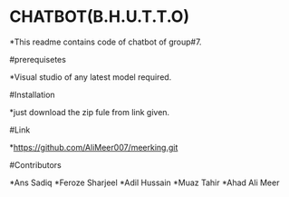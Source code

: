 # CHATBOT(B.H.U.T.T.O)

*This readme contains code of chatbot of group#7.

#prerequisetes

*Visual studio of any latest model required.

#Installation

*just download the zip fule from link given.

#Link

*https://github.com/AliMeer007/meerking.git

#Contributors

*Ans Sadiq
*Feroze Sharjeel
*Adil Hussain
*Muaz Tahir
*Ahad Ali Meer
